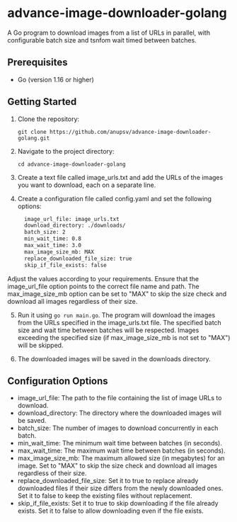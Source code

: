 # advance-image-downloader-golang

A Go program to download images from a list of URLs in parallel, with configurable batch size and tsnfom wait timed between batches.

## Prerequisites

- Go (version 1.16 or higher)

## Getting Started

1. Clone the repository:

   ```shell
   git clone https://github.com/anupsv/advance-image-downloader-golang.git
   ```
2. Navigate to the project directory:

    ```shell
    cd advance-image-downloader-golang
    ```

3. Create a text file called image_urls.txt and add the URLs of the images you want to download, each on a separate line.
4. Create a configuration file called config.yaml and set the following options:
    ```makefile
      image_url_file: image_urls.txt
      download_directory: ./downloads/
      batch_size: 2
      min_wait_time: 0.8
      max_wait_time: 3.0
      max_image_size_mb: MAX
      replace_downloaded_file_size: true
      skip_if_file_exists: false
    ```
Adjust the values according to your requirements. Ensure that the image_url_file option points to the correct file name and path. The max_image_size_mb option can be set to "MAX" to skip the size check and download all images regardless of their size.

5. Run it using `go run main.go`. The program will download the images from the URLs specified in the image_urls.txt file. The specified batch size and wait time between batches will be respected. Images exceeding the specified size (if max_image_size_mb is not set to "MAX") will be skipped.

6. The downloaded images will be saved in the downloads directory.


## Configuration Options
- image_url_file: The path to the file containing the list of image URLs to download.
- download_directory: The directory where the downloaded images will be saved.
- batch_size: The number of images to download concurrently in each batch.
- min_wait_time: The minimum wait time between batches (in seconds).
- max_wait_time: The maximum wait time between batches (in seconds).
- max_image_size_mb: The maximum allowed size (in megabytes) for an image. Set to "MAX" to skip the size check and download all images regardless of their size.
- replace_downloaded_file_size: Set it to true to replace already downloaded files if their size differs from the newly downloaded ones. Set it to false to keep the existing files without replacement.
- skip_if_file_exists: Set it to true to skip downloading if the file already exists. Set it to false to allow downloading even if the file exists.
